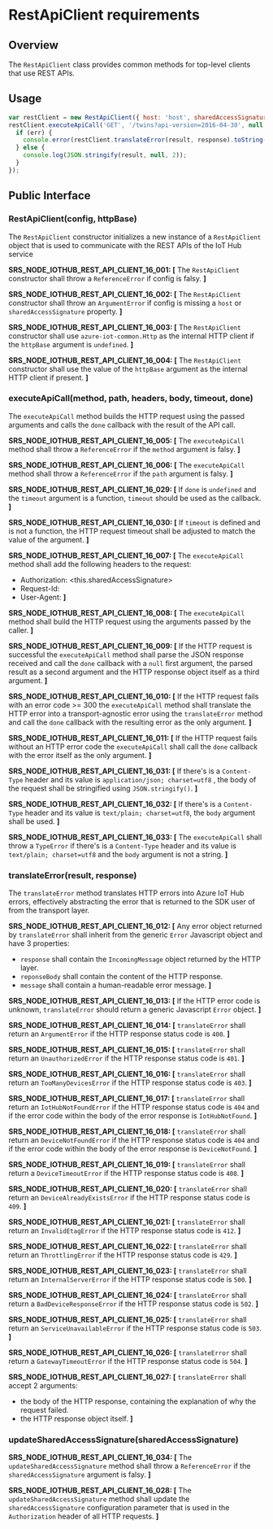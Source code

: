 # RestApiClient requirements

## Overview
The `RestApiClient` class provides common methods for top-level clients that use REST APIs.

## Usage
```js
var restClient = new RestApiClient({ host: 'host', sharedAccessSignature: 'sharedAccessSignature'});
restClient.executeApiCall('GET', '/twins?api-version=2016-04-30', null, null, function(err, result, response) {
  if (err) {
    console.error(restClient.translateError(result, response).toString());
  } else {
    console.log(JSON.stringify(result, null, 2));
  }
});
```

## Public Interface

### RestApiClient(config, httpBase)
The `RestApiClient` constructor initializes a new instance of a `RestApiClient` object that is used to communicate with the REST APIs of the IoT Hub service

**SRS_NODE_IOTHUB_REST_API_CLIENT_16_001: [** The `RestApiClient` constructor shall throw a `ReferenceError` if config is falsy. **]**

**SRS_NODE_IOTHUB_REST_API_CLIENT_16_002: [** The `RestApiClient` constructor shall throw an `ArgumentError` if config is missing a `host` or `sharedAccessSignature` property. **]**

**SRS_NODE_IOTHUB_REST_API_CLIENT_16_003: [** The `RestApiClient` constructor shall use `azure-iot-common.Http` as the internal HTTP client if the `httpBase` argument is `undefined`. **]**

**SRS_NODE_IOTHUB_REST_API_CLIENT_16_004: [** The `RestApiClient` constructor shall use the value of the `httpBase` argument as the internal HTTP client if present. **]**

### executeApiCall(method, path, headers, body, timeout, done)
The `executeApiCall` method builds the HTTP request using the passed arguments and calls the `done` callback with the result of the API call.

**SRS_NODE_IOTHUB_REST_API_CLIENT_16_005: [** The `executeApiCall` method shall throw a `ReferenceError` if the `method` argument is falsy. **]**

**SRS_NODE_IOTHUB_REST_API_CLIENT_16_006: [** The `executeApiCall` method shall throw a `ReferenceError` if the `path` argument is falsy. **]**

**SRS_NODE_IOTHUB_REST_API_CLIENT_16_029: [** If `done` is `undefined` and the `timeout` argument is a function, `timeout` should be used as the callback. **]**

**SRS_NODE_IOTHUB_REST_API_CLIENT_16_030: [** If `timeout` is defined and is not a function, the HTTP request timeout shall be adjusted to match the value of the argument. **]**

**SRS_NODE_IOTHUB_REST_API_CLIENT_16_007: [** The `executeApiCall` method shall add the following headers to the request:
- Authorization: <this.sharedAccessSignature>
- Request-Id: <guid>
- User-Agent: <version string> **]**

**SRS_NODE_IOTHUB_REST_API_CLIENT_16_008: [** The `executeApiCall` method shall build the HTTP request using the arguments passed by the caller. **]**

**SRS_NODE_IOTHUB_REST_API_CLIENT_16_009: [** If the HTTP request is successful the `executeApiCall` method shall parse the JSON response received and call the `done` callback with a `null` first argument, the parsed result as a second argument and the HTTP response object itself as a third argument. **]**

**SRS_NODE_IOTHUB_REST_API_CLIENT_16_010: [** If the HTTP request fails with an error code >= 300 the `executeApiCall` method shall translate the HTTP error into a transport-agnostic error using the `translateError` method and call the `done` callback with the resulting error as the only argument. **]**

**SRS_NODE_IOTHUB_REST_API_CLIENT_16_011: [** If the HTTP request fails without an HTTP error code the `executeApiCall` shall call the `done` callback with the error itself as the only argument. **]**

**SRS_NODE_IOTHUB_REST_API_CLIENT_16_031: [** If there's is a `Content-Type` header and its value is `application/json; charset=utf8` , the body of the request shall be stringified using `JSON.stringify()`. **]**

**SRS_NODE_IOTHUB_REST_API_CLIENT_16_032: [** If there's is a `Content-Type` header and its value is `text/plain; charset=utf8`, the `body` argument shall be used. **]**

**SRS_NODE_IOTHUB_REST_API_CLIENT_16_033: [** The `executeApiCall` shall throw a `TypeError` if there's is a `Content-Type` header and its value is `text/plain; charset=utf8` and the `body` argument is not a string. **]**

### translateError(result, response)
The `translateError` method translates HTTP errors into Azure IoT Hub errors, effectively abstracting the error that is returned to the SDK user of from the transport layer.

**SRS_NODE_IOTHUB_REST_API_CLIENT_16_012: [** Any error object returned by `translateError` shall inherit from the generic `Error` Javascript object and have 3 properties:
- `response` shall contain the `IncomingMessage` object returned by the HTTP layer.
- `reponseBody` shall contain the content of the HTTP response.
- `message` shall contain a human-readable error message. **]**

**SRS_NODE_IOTHUB_REST_API_CLIENT_16_013: [** If the HTTP error code is unknown, `translateError` should return a generic Javascript `Error` object. **]**

**SRS_NODE_IOTHUB_REST_API_CLIENT_16_014: [** `translateError` shall return an `ArgumentError` if the HTTP response status code is `400`. **]**

**SRS_NODE_IOTHUB_REST_API_CLIENT_16_015: [** `translateError` shall return an `UnauthorizedError` if the HTTP response status code is `401`. **]**

**SRS_NODE_IOTHUB_REST_API_CLIENT_16_016: [** `translateError` shall return an `TooManyDevicesError` if the HTTP response status code is `403`. **]**

**SRS_NODE_IOTHUB_REST_API_CLIENT_16_017: [** `translateError` shall return an `IotHubNotFoundError` if the HTTP response status code is `404` and if the error code within the body of the error response is `IotHubNotFound`. **]**

**SRS_NODE_IOTHUB_REST_API_CLIENT_16_018: [** `translateError` shall return an `DeviceNotFoundError` if the HTTP response status code is `404` and if the error code within the body of the error response is `DeviceNotFound`. **]**

**SRS_NODE_IOTHUB_REST_API_CLIENT_16_019: [** `translateError` shall return a `DeviceTimeoutError` if the HTTP response status code is `408`. **]**

**SRS_NODE_IOTHUB_REST_API_CLIENT_16_020: [** `translateError` shall return an `DeviceAlreadyExistsError` if the HTTP response status code is `409`. **]**

**SRS_NODE_IOTHUB_REST_API_CLIENT_16_021: [** `translateError` shall return an `InvalidEtagError` if the HTTP response status code is `412`. **]**

**SRS_NODE_IOTHUB_REST_API_CLIENT_16_022: [** `translateError` shall return an `ThrottlingError` if the HTTP response status code is `429`. **]**

**SRS_NODE_IOTHUB_REST_API_CLIENT_16_023: [** `translateError` shall return an `InternalServerError` if the HTTP response status code is `500`. **]**

**SRS_NODE_IOTHUB_REST_API_CLIENT_16_024: [** `translateError` shall return a `BadDeviceResponseError` if the HTTP response status code is `502`. **]**

**SRS_NODE_IOTHUB_REST_API_CLIENT_16_025: [** `translateError` shall return an `ServiceUnavailableError` if the HTTP response status code is `503`. **]**

**SRS_NODE_IOTHUB_REST_API_CLIENT_16_026: [** `translateError` shall return a `GatewayTimeoutError` if the HTTP response status code is `504`. **]**

**SRS_NODE_IOTHUB_REST_API_CLIENT_16_027: [** `translateError` shall accept 2 arguments:
- the body of  the HTTP response, containing the explanation of why the request failed.
- the HTTP response object itself. **]**

### updateSharedAccessSignature(sharedAccessSignature)

**SRS_NODE_IOTHUB_REST_API_CLIENT_16_034: [** The `updateSharedAccessSignature` method shall throw a `ReferenceError` if the `sharedAccessSignature` argument is falsy. **]**

**SRS_NODE_IOTHUB_REST_API_CLIENT_16_028: [** The `updateSharedAccessSignature` method shall update the `sharedAccessSignature` configuration parameter that is used in the `Authorization` header of all HTTP requests. **]**
